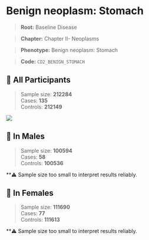 # Benign neoplasm: Stomach

> **Root:** Baseline Disease  

> **Chapter:** Chapter II- Neoplasms  

> **Phenotype:** Benign neoplasm: Stomach  

> **Code:** `CD2_BENIGN_STOMACH`

## 🧪 All Participants  
> Sample size: **212284**  
> Cases: **135**  
> Controls: **212149**
<img src="/Disease/Figures/ALL/Incidence/CD2_BENIGN_STOMACH.png"/>
<CsvTable src="/public/Disease/Data/ALL/Incidence/COX_CD2_BENIGN_STOMACH.csv" label="🔍 View full results" />

## 👨 In Males  
> Sample size: **100594**  
> Cases: **58**  
> Controls: **100536**

**⚠️ Sample size too small to interpret results reliably.


## 👩 In Females  
> Sample size: **111690**  
> Cases: **77**  
> Controls: **111613**

**⚠️ Sample size too small to interpret results reliably.

